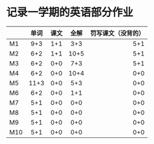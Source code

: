 # 记录一学期的英语部分作业

|            |  单词  |  课文   | 全解  | 罚写课文（没背的）|
| ------  | :---:    | :---:   |:---:  |    ----:        |
|    M1  | 9+3   | 1+1         |  3+3  |    5+1          |
|    M2  | 6+2   | 1+1         | 10+5  |    5+1          |
|    M3  | 6+2   | 0+0         |  7+3  |    5+1          |
|    M4  | 6+2   | 0+0         | 10+4  |    0+0          |
|    M5  | 11+3  | 0+0         |  5+3  |    0+0          |
|    M6  | 6+2   | 0+0         |  1+1  |    0+0          |
|    M7  | 5+1   | 0+0         |  0+0  |    0+0          |
|    M8  | 5+1   | 0+0         |  0+0  |    0+0          |
|    M9  | 5+1   | 0+0         |  0+0  |    0+0          |
|   M10  | 5+1   | 0+0         |  0+0  |    0+0          |
